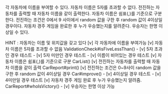 각 자동차에 이름을 부여할 수 있다. 자동차 이름은 5자를 초과할 수 없다.
전진하는 자동차를 출력할 때 자동차 이름을 같이 출력한다.
자동차 이름은 쉼표(,)를 기준으로 구분한다.
전진하는 조건은 0에서 9 사이에서 random 값을 구한 후 random 값이 4이상일 경우이다.
자동차 경주 게임을 완료한 후 누가 우승했는지를 알려준다. 우승자는 한명 이상일 수 있다.


HINT : 자동차는 이름 및 위치값을 갖고 있다
[v] 각 자동차에 이름을 부여가능
[v] 자동차 이름은 5자를 초과할 수 없음 ValidationCheck#isFiveLessThan()
    - [v] 5자 초과인 경우 테스트
    - [v] 5자 미만인 경우 테스트
    - [v] 이름이 비어있는 경우 테스트
[v] 자동차 이름은 쉼표(,)를 기준으로 구분 CarList()
[v] 전진하는 자동차를 출력할 때 자동차 이름을 같이 출력 CarReport#print()
[v] 전진하는 조건은 0~9사이 random 값을 구한 후 random 값이 4이상일 경우 Car#improve()
    - [v] 4이상일 경우 테스트
    - [v] 4미만일 경우 테스트
[v] 자동차 경주 게임 완료 후 누가 우승했는지 알려줌. CarReport#whoIsVictory()
    - [v] 우승자는 한명 이상 가능

